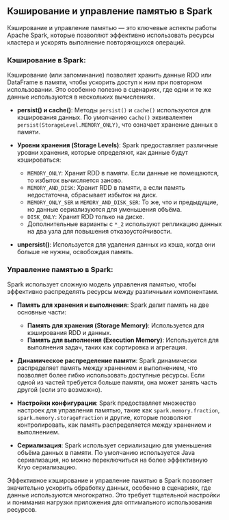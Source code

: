 ## Кэширование и управление памятью в Spark

Кэширование и управление памятью — это ключевые аспекты работы Apache Spark, которые позволяют эффективно использовать ресурсы кластера и ускорять выполнение повторяющихся операций. 

### Кэширование в Spark:

Кэширование (или запоминание) позволяет хранить данные RDD или DataFrame в памяти, чтобы ускорить доступ к ним при повторном использовании. Это особенно полезно в сценариях, где одни и те же данные используются в нескольких вычислениях.

- **persist() и cache()**: Методы `persist()` и `cache()` используются для кэширования данных. По умолчанию `cache()` эквивалентен `persist(StorageLevel.MEMORY_ONLY)`, что означает хранение данных в памяти.

- **Уровни хранения (Storage Levels)**: Spark предоставляет различные уровни хранения, которые определяют, как данные будут кэшироваться:
  - `MEMORY_ONLY`: Хранит RDD в памяти. Если данные не помещаются, то избыток вычисляется заново.
  - `MEMORY_AND_DISK`: Хранит RDD в памяти, а если память недостаточна, сбрасывает избыток на диск.
  - `MEMORY_ONLY_SER` и `MEMORY_AND_DISK_SER`: То же, что и предыдущие, но данные сериализуются для уменьшения объёма.
  - `DISK_ONLY`: Хранит RDD только на диске.
  - Дополнительные варианты с `*_2` используют репликацию данных на два узла для повышения отказоустойчивости.

- **unpersist()**: Используется для удаления данных из кэша, когда они больше не нужны, освобождая память.

### Управление памятью в Spark:

Spark использует сложную модель управления памятью, чтобы эффективно распределять ресурсы между различными компонентами.

- **Память для хранения и выполнения**: Spark делит память на две основные части:
  - **Память для хранения (Storage Memory)**: Используется для кэширования RDD и данных.
  - **Память для выполнения (Execution Memory)**: Используется для выполнения задач, таких как сортировка и агрегация.

- **Динамическое распределение памяти**: Spark динамически распределяет память между хранением и выполнением, что позволяет более гибко использовать доступные ресурсы. Если одной из частей требуется больше памяти, она может занять часть другой (если это возможно).

- **Настройки конфигурации**: Spark предоставляет множество настроек для управления памятью, такие как `spark.memory.fraction`, `spark.memory.storageFraction` и другие, которые позволяют контролировать, как память распределяется между хранением и выполнением.

- **Сериализация**: Spark использует сериализацию для уменьшения объёма данных в памяти. По умолчанию используется Java сериализация, но можно переключиться на более эффективную Kryo сериализацию.

Эффективное кэширование и управление памятью в Spark позволяет значительно ускорить обработку данных, особенно в сценариях, где данные используются многократно. Это требует тщательной настройки и понимания нагрузки приложения для оптимального использования ресурсов.